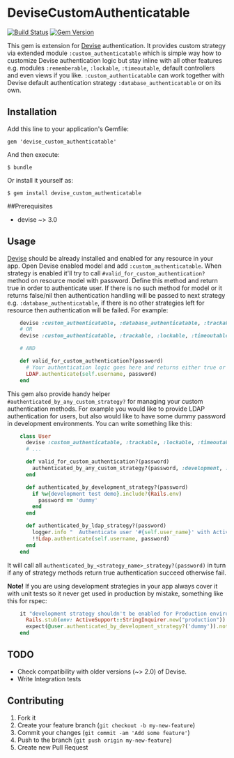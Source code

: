 # DeviseCustomAuthenticatable

[![Build Status](https://travis-ci.org/AMekss/devise_custom_authenticatable.png?branch=master)](https://travis-ci.org/AMekss/devise_custom_authenticatable)
[![Gem Version](https://badge.fury.io/rb/devise_custom_authenticatable.png)](http://badge.fury.io/rb/devise_custom_authenticatable)

This gem is extension for [Devise](http://github.com/plataformatec/devise) authentication. It provides custom strategy via extended module `:custom_authenticatable` which is simple way how to customize Devise authentication logic but stay inline with all other features e.g. modules `:rememberable`, `:lockable`, `:timeoutable`, default controllers and even views if you like. `:custom_authenticatable` can work together with Devise default authentication strategy `:database_authenticatable` or on its own.

## Installation

Add this line to your application's Gemfile:

    gem 'devise_custom_authenticatable'

And then execute:

    $ bundle

Or install it yourself as:

    $ gem install devise_custom_authenticatable

##Prerequisites

* devise ~> 3.0

## Usage

[Devise](http://github.com/plataformatec/devise) should be already installed and enabled for any resource in your app. Open Devise enabled model and add `:custom_authenticatable`. When strategy is enabled it'll try to call `#valid_for_custom_authentication?` method on resource model with password. Define this method and return true in order to authenticate user. If there is no such method for model or it returns false/nil then authentication handling will be passed to next strategy e.g. `:database_authenticatable`, if there is no other strategies left for resource then authentication will be failed. For example:

```ruby
    devise :custom_authenticatable, :database_authenticatable, :trackable, :lockable, :timeoutable
    # OR
    devise :custom_authenticatable, :trackable, :lockable, :timeoutable

    # AND

    def valid_for_custom_authentication?(password)
      # Your authentication logic goes here and returns either true or false
      LDAP.authenticate(self.username, password)
    end
```

This gem also provide handy helper `#authenticated_by_any_custom_strategy?` for managing your custom authentication methods. For example you would like to provide LDAP authentication for users, but also would like to have some dummy password in development environments. You can write something like this:

```ruby
    class User
      devise :custom_authenticatable, :trackable, :lockable, :timeoutable
      # ...

      def valid_for_custom_authentication?(password)
        authenticated_by_any_custom_strategy?(password, :development, :ldap)
      end

      def authenticated_by_development_strategy?(password)
        if %w{development test demo}.include?(Rails.env)
          password == 'dummy'
        end
      end

      def authenticated_by_ldap_strategy?(password)
        logger.info "  Authenticate user '#{self.user_name}' with Active Directory..."
        !!Ldap.authenticate(self.username, password)
      end
    end
```

It will call all `authenticated_by_<strategy_name>_strategy?(password)` in turn if any of strategy methods return true authentication succeed otherwise fail.

**Note!** If you are using development strategies in your app always cover it with unit tests so it never get used in production by mistake, something like this for rspec:

```ruby
    it "development strategy shouldn't be enabled for Production environment" do
      Rails.stub(env: ActiveSupport::StringInquirer.new("production"))
      expect(@user.authenticated_by_development_strategy?('dummy')).not_to be_true
    end
```


## TODO

* Check compatibility with older versions (~> 2.0) of Devise.
* Write Integration tests

## Contributing

1. Fork it
2. Create your feature branch (`git checkout -b my-new-feature`)
3. Commit your changes (`git commit -am 'Add some feature'`)
4. Push to the branch (`git push origin my-new-feature`)
5. Create new Pull Request

